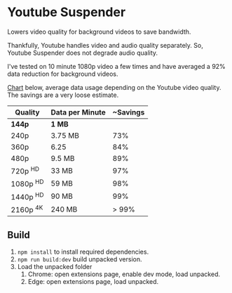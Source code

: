 # Youtube Suspender

Lowers video quality for background videos to save bandwidth.

Thankfully, Youtube handles video and audio quality separately. So, Youtube Suspender does not degrade audio quality. 

I've tested on 10 minute 1080p video a few times and have averaged a 92% data reduction for background videos. 

[Chart](https://www.androidauthority.com/how-much-data-does-youtube-use-964560/) below, average data usage depending on the Youtube video quality. The savings are a very loose estimate.

| Quality | Data per Minute | ~Savings |
| --- | --- | -- |
| **144p** | **1 MB** | 
|240p	| 3.75 MB | 73%
|360p	| 6.25| 84%
|480p	| 9.5 MB | 89%
|720p  <sup>HD</sup> | 33 MB | 97%
|1080p <sup>HD</sup> | 59 MB | 98%
|1440p <sup>HD</sup> | 90 MB | 99%
|2160p <sup>4K</sup> |	240 MB | > 99%



## Build 
1. `npm install` to install required dependencies. 
1. `npm run build:dev` build unpacked version. 
1. Load the unpacked folder
   1. Chrome: open extensions page, enable dev mode, load unpacked. 
   1. Edge: open extensions page, load unpacked.
